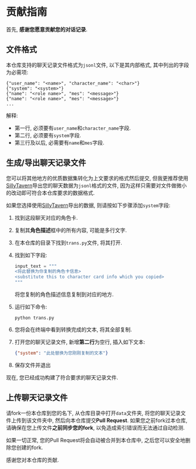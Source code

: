 # 贡献指南

首先, **感谢您愿意贡献您的对话记录**.

## 文件格式

本仓库支持的聊天记录文件格式为`jsonl`文件, 以下是其内部格式, 其中列出的字段为必需项:

```jsonl
{"user_name": "<name>", "character_name": "<char>"}
{"system": "<system>"}
{"name": "<role name>", "mes": "<message>"}
{"name": "<role name>", "mes": "<message>"}
...
```

解释:

- 第一行, 必须要有`user_name`和`character_name`字段.
- 第二行, 必须要有`system`字段.
- 第三行及以后, 必需要有`name`和`mes`字段.

## 生成/导出聊天记录文件

您可以将其他地方的优质数据集转化为上文要求的格式然后提交, 但我更推荐使用[SillyTavern](https://github.com/SillyTavern/SillyTavern)导出您的聊天数据为`jsonl`格式的文件, 因为这样只需要对文件做微小的改动即可符合本仓库要求的数据格式.

如果您选择使用[SillyTavern](https://github.com/SillyTavern/SillyTavern)导出的数据, 则请按如下步骤添加`system`字段:

1. 找到这段聊天对应的角色卡.
2. 复制其**角色描述**框中的所有内容, 可能是多行文字.
3. 在本仓库的目录下找到`trans.py`文件, 将其打开.
4. 找到如下字段:

    ```python
    input_text = """
    <将此替换为你复制的角色卡信息>
    <substitute this to character card info which you copied>
    """
    ```

    将您复制的角色描述信息复制到对应的地方.
5. 运行如下命令:

    ```shell
    python trans.py
    ```

6. 您将会在终端中看到转换完成的文本, 将其全部复制.
7. 打开您的聊天记录文件, 新增**第二行**为空行, 插入如下文本:

    ```json
    {"system": "此处替换为您刚刚复制的文本"}
    ```

8. 保存文件并退出

现在, 您已经成功构建了符合要求的聊天记录文件.

## 上传聊天记录文件

请fork一份本仓库到您的名下, 从仓库目录中打开`data`文件夹, 将您的聊天记录文件上传到该文件夹中, 然后向本仓库提交**Pull Request**. 如果您之前fork过本仓库, 请确保在您上传文件**之前同步您的fork**, 以免造成索引错误而无法通过自动检测.

如果一切正常, 您的Pull Request将会自动被合并到本仓库中, 之后您可以安全地删除您创建的fork.

感谢您对本仓库的贡献.
